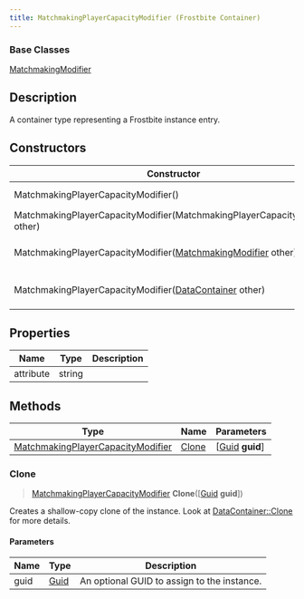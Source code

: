 ```yaml
---
title: MatchmakingPlayerCapacityModifier (Frostbite Container)
---
```

### Base Classes

[MatchmakingModifier](MatchmakingModifier)

## Description

A container type representing a Frostbite instance entry.

## Constructors

| Constructor                                                                                  | Description                                                                                                                                               |
| -------------------------------------------------------------------------------------------- | --------------------------------------------------------------------------------------------------------------------------------------------------------- |
| MatchmakingPlayerCapacityModifier()                                                          | Create a new instance of this container type.                                                                                                             |
| MatchmakingPlayerCapacityModifier(MatchmakingPlayerCapacityModifier other)                   | Create a reference copy of an instance of the same type.                                                                                                  |
| MatchmakingPlayerCapacityModifier([MatchmakingModifier](MatchmakingModifier) other)          | Upcast an instance of type [MatchmakingModifier](MatchmakingModifier) to [MatchmakingPlayerCapacityModifier](MatchmakingPlayerCapacityModifier).          |
| MatchmakingPlayerCapacityModifier([DataContainer](/vext/ref/cls/shr/datacontainer) other) | Upcast an instance of type [DataContainer](/vext/ref/cls/shr/datacontainer) to [MatchmakingPlayerCapacityModifier](MatchmakingPlayerCapacityModifier). |

## Properties

| Name      | Type   | Description |
| --------- | ------ | ----------- |
| attribute | string |             |

## Methods

| Type                                                                   | Name            | Parameters                                     |
| ---------------------------------------------------------------------- | --------------- | ---------------------------------------------- |
| [MatchmakingPlayerCapacityModifier](MatchmakingPlayerCapacityModifier) | [Clone](#clone) | \[[Guid](/vext/ref/cls/shr/guid) **guid**\] |

### Clone

> [MatchmakingPlayerCapacityModifier](MatchmakingPlayerCapacityModifier) **Clone**(\[[Guid](/vext/ref/cls/shr/guid) **guid**\])

Creates a shallow-copy clone of the instance. Look at [DataContainer::Clone](/vext/ref/cls/shr/datacontainer#clone) for more details.

#### Parameters

| Name | Type         | Description                                 |
| ---- | ------------ | ------------------------------------------- |
| guid | [Guid](Guid) | An optional GUID to assign to the instance. |
